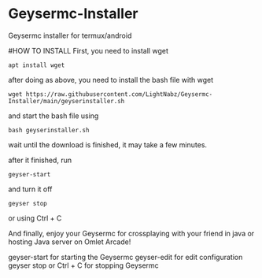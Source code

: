 # Geysermc-Installer

Geysermc installer for termux/android

#HOW TO INSTALL
First, you need to install wget

```sh-session
apt install wget
```

after doing as above, you need to install 
the bash file with wget
```sh-session
wget https://raw.githubusercontent.com/LightNabz/Geysermc-Installer/main/geyserinstaller.sh
```

and start the bash file using
```sh-session
bash geyserinstaller.sh
```

wait until the download is finished, it may take a
few minutes.

after it finished, run 
```sh-session
geyser-start
```

and turn it off 
```sh-session
geyser stop
``` 
or using  Ctrl + C



And finally, enjoy your Geysermc for crossplaying
with your friend in java or hosting Java server on Omlet Arcade!



geyser-start for starting the Geysermc
 geyser-edit for edit configuration
 geyser stop or Ctrl + C for stopping Geysermc
